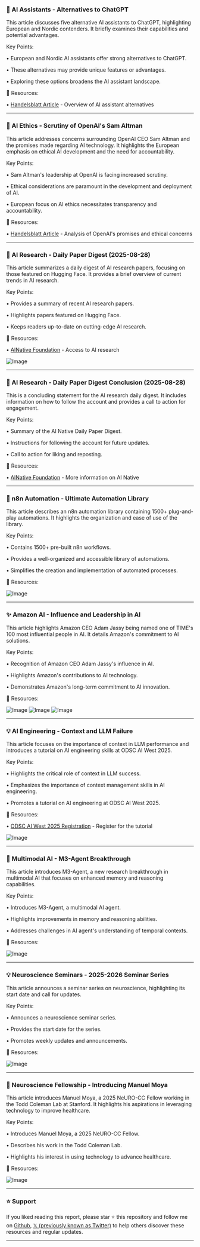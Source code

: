 ### 🤖 AI Assistants - Alternatives to ChatGPT

This article discusses five alternative AI assistants to ChatGPT, highlighting European and Nordic contenders.  It briefly examines their capabilities and potential advantages.

Key Points:

•  European and Nordic AI assistants offer strong alternatives to ChatGPT.


•  These alternatives may provide unique features or advantages.


•  Exploring these options broadens the AI assistant landscape.


🔗 Resources:

• [Handelsblatt Article](https://t.co/PGopmiR2Tm) - Overview of AI assistant alternatives


---
### 🤖 AI Ethics - Scrutiny of OpenAI's Sam Altman

This article addresses concerns surrounding OpenAI CEO Sam Altman and the promises made regarding AI technology. It highlights the European emphasis on ethical AI development and the need for accountability.

Key Points:

•  Sam Altman's leadership at OpenAI is facing increased scrutiny.


•  Ethical considerations are paramount in the development and deployment of AI.


•  European focus on AI ethics necessitates transparency and accountability.


🔗 Resources:

• [Handelsblatt Article](https://t.co/ouk9vxGCTc) -  Analysis of OpenAI's promises and ethical concerns


---
### 🤖 AI Research - Daily Paper Digest (2025-08-28)

This article summarizes a daily digest of AI research papers, focusing on those featured on Hugging Face.  It provides a brief overview of current trends in AI research.

Key Points:

•  Provides a summary of recent AI research papers.


•  Highlights papers featured on Hugging Face.


•  Keeps readers up-to-date on cutting-edge AI research.


🔗 Resources:

• [AINative Foundation](https://member.ainativefoundation.org) - Access to AI research


![Image](https://pbs.twimg.com/media/Gze8z-2bkAIhLvA?format=jpg&name=small)


---
### 🤖 AI Research - Daily Paper Digest Conclusion (2025-08-28)

This is a concluding statement for the AI research daily digest. It includes information on how to follow the account and provides a call to action for engagement.

Key Points:

•  Summary of the AI Native Daily Paper Digest.


•  Instructions for following the account for future updates.


•  Call to action for liking and reposting.


🔗 Resources:

• [AINative Foundation](https://member.ainativefoundation.org) -  More information on AI Native


---
### 🚀 n8n Automation - Ultimate Automation Library

This article describes an n8n automation library containing 1500+ plug-and-play automations.  It highlights the organization and ease of use of the library.


Key Points:

•  Contains 1500+ pre-built n8n workflows.


•  Provides a well-organized and accessible library of automations.


•  Simplifies the creation and implementation of automated processes.



🔗 Resources:

![Image](https://pbs.twimg.com/media/GzZIwIta8AA4bFy?format=jpg&name=small)


---
### ✨ Amazon AI - Influence and Leadership in AI

This article highlights Amazon CEO Adam Jassy being named one of TIME's 100 most influential people in AI.  It details Amazon's commitment to AI solutions.

Key Points:

•  Recognition of Amazon CEO Adam Jassy's influence in AI.


•  Highlights Amazon's contributions to AI technology.


•  Demonstrates Amazon's long-term commitment to AI innovation.


🔗 Resources:

![Image](https://pbs.twimg.com/media/GzefMhEbkAMIthv?format=jpg&name=900x900)
![Image](https://pbs.twimg.com/media/GzefPQFbkAI5sW6?format=png&name=small)
![Image](https://pbs.twimg.com/ext_tw_video_thumb/1961030326966444032/pu/img/M-Tn5ocYjrNWagG9?format=jpg&name=240x240)


---
### 💡 AI Engineering - Context and LLM Failure

This article focuses on the importance of context in LLM performance and introduces a tutorial on AI engineering skills at ODSC AI West 2025.

Key Points:

•  Highlights the critical role of context in LLM success.


•  Emphasizes the importance of context management skills in AI engineering.


•  Promotes a tutorial on AI engineering at ODSC AI West 2025.



🔗 Resources:

• [ODSC AI West 2025 Registration](https://hubs.li/Q03G1yvq0) - Register for the tutorial


![Image](https://pbs.twimg.com/media/GzeJ5uQXEAARlpX?format=jpg&name=small)


---
### 🤖 Multimodal AI - M3-Agent Breakthrough

This article introduces M3-Agent, a new research breakthrough in multimodal AI that focuses on enhanced memory and reasoning capabilities.

Key Points:

•  Introduces M3-Agent, a multimodal AI agent.


•  Highlights improvements in memory and reasoning abilities.


•  Addresses challenges in AI agent's understanding of temporal contexts.


🔗 Resources:

![Image](https://pbs.twimg.com/media/GzeJNt6XMAEdEEp?format=jpg&name=small)


---
### 💡 Neuroscience Seminars - 2025-2026 Seminar Series

This article announces a seminar series on neuroscience,  highlighting its start date and call for updates.

Key Points:

• Announces a neuroscience seminar series.


•  Provides the start date for the series.


•  Promotes weekly updates and announcements.


🔗 Resources:

![Image](https://pbs.twimg.com/media/GzdlY0YWYAAYwfc?format=png&name=small)


---
### 🤖 Neuroscience Fellowship - Introducing Manuel Moya

This article introduces Manuel Moya, a 2025 NeURO-CC Fellow working in the Todd Coleman Lab at Stanford.  It highlights his aspirations in leveraging technology to improve healthcare.

Key Points:

•  Introduces Manuel Moya, a 2025 NeURO-CC Fellow.


•  Describes his work in the Todd Coleman Lab.


•  Highlights his interest in using technology to advance healthcare.



🔗 Resources:

![Image](https://pbs.twimg.com/media/GzdjwBYbMAAF2j2?format=jpg&name=small)


---

### ⭐️ Support

If you liked reading this report, please star ⭐️ this repository and follow me on [Github](https://github.com/Drix10), [𝕏 (previously known as Twitter)](https://x.com/DRIX_10_) to help others discover these resources and regular updates.

---
